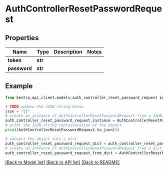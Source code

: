 # AuthControllerResetPasswordRequest


## Properties

Name | Type | Description | Notes
------------ | ------------- | ------------- | -------------
**token** | **str** |  | 
**password** | **str** |  | 

## Example

```python
from kestra_api_client.models.auth_controller_reset_password_request import AuthControllerResetPasswordRequest

# TODO update the JSON string below
json = "{}"
# create an instance of AuthControllerResetPasswordRequest from a JSON string
auth_controller_reset_password_request_instance = AuthControllerResetPasswordRequest.from_json(json)
# print the JSON string representation of the object
print(AuthControllerResetPasswordRequest.to_json())

# convert the object into a dict
auth_controller_reset_password_request_dict = auth_controller_reset_password_request_instance.to_dict()
# create an instance of AuthControllerResetPasswordRequest from a dict
auth_controller_reset_password_request_from_dict = AuthControllerResetPasswordRequest.from_dict(auth_controller_reset_password_request_dict)
```
[[Back to Model list]](../README.md#documentation-for-models) [[Back to API list]](../README.md#documentation-for-api-endpoints) [[Back to README]](../README.md)


